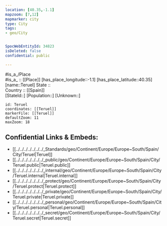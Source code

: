 ```yaml
---
location: [40.35,-1.1] 
mapzoom: [7,12] 
mapmarker: city 
type: City
tags:
- geo/City


SpocWebEntityId: 34823
isDeleted: false
confidential: public

---
```

#is_a_/Place  
#is_a_ :: [[Place]] 
[has_place_longitude::-1.1] 
[has_place_latitude::40.35] 
[name::Teruel] 
State ::  
Country :: [[Spain]]  
[StateId::] 
[Population::] 
[Unknown::] 


```leaflet
id: Teruel
coordinates: [[Teruel]] 
markerFile: [[Teruel]] 
defaultZoom: 11 
maxZoom: 18
```


## Confidential Links & Embeds: 
- [[../../../../../../../_Standards/geo/Continent/Europe/Europe~South/Spain/City/Teruel|Teruel]] 
- [[../../../../../../../_public/geo/Continent/Europe/Europe~South/Spain/City/Teruel.public|Teruel.public]] 
- [[../../../../../../../_internal/geo/Continent/Europe/Europe~South/Spain/City/Teruel.internal|Teruel.internal]] 
- [[../../../../../../../_protect/geo/Continent/Europe/Europe~South/Spain/City/Teruel.protect|Teruel.protect]] 
- [[../../../../../../../_private/geo/Continent/Europe/Europe~South/Spain/City/Teruel.private|Teruel.private]] 
- [[../../../../../../../_personal/geo/Continent/Europe/Europe~South/Spain/City/Teruel.personal|Teruel.personal]] 
- [[../../../../../../../_secret/geo/Continent/Europe/Europe~South/Spain/City/Teruel.secret|Teruel.secret]] 
